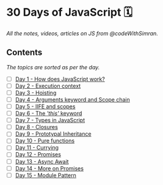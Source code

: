# 30 Days of JavaScript 🗓

_All the notes, videos, articles on JS from @codeWithSimran._

## Contents

_The topics are sorted as per the day._

- [ ] [Day 1 - How does JavaScript work?](https://github.com/Quadrified/30-Days-of-JS/tree/main/Day-1)
- [ ] [Day 2 - Execution context](https://github.com/Quadrified/30-Days-of-JS/tree/main/Day-2)
- [ ] [Day 3 - Hoisting](https://github.com/Quadrified/30-Days-of-JS/tree/main/Day-3)
- [ ] [Day 4 - Arguments keyword and Scope chain](https://github.com/Quadrified/30-Days-of-JS/tree/main/Day-4)
- [ ] [Day 5 - IIFE and scopes](https://github.com/Quadrified/30-Days-of-JS/tree/main/Day-5)
- [ ] [Day 6 - The _'this'_ keyword](https://github.com/Quadrified/30-Days-of-JS/tree/main/Day-6)
- [ ] [Day 7 - Types in JavaScript](https://github.com/Quadrified/30-Days-of-JS/tree/main/Day-7)
- [ ] [Day 8 - Closures](https://github.com/Quadrified/30-Days-of-JS/tree/main/Day-8)
- [ ] [Day 9 - Prototypal Inheritance](https://github.com/Quadrified/30-Days-of-JS/tree/main/Day-9)
- [ ] [Day 10 - Pure functions](https://github.com/Quadrified/30-Days-of-JS/tree/main/_Day-10)
- [ ] [Day 11 - Currying](https://github.com/Quadrified/30-Days-of-JS/tree/main/_Day-11)
- [ ] [Day 12 - Promises](https://github.com/Quadrified/30-Days-of-JS/tree/main/_Day-12)
- [ ] [Day 13 - Async Await](https://github.com/Quadrified/30-Days-of-JS/tree/main/_Day-13)
- [ ] [Day 14 - More on Promises](https://github.com/Quadrified/30-Days-of-JS/tree/main/_Day-14)
- [ ] [Day 15 - Module Pattern](https://github.com/Quadrified/30-Days-of-JS/tree/main/_Day-15)
